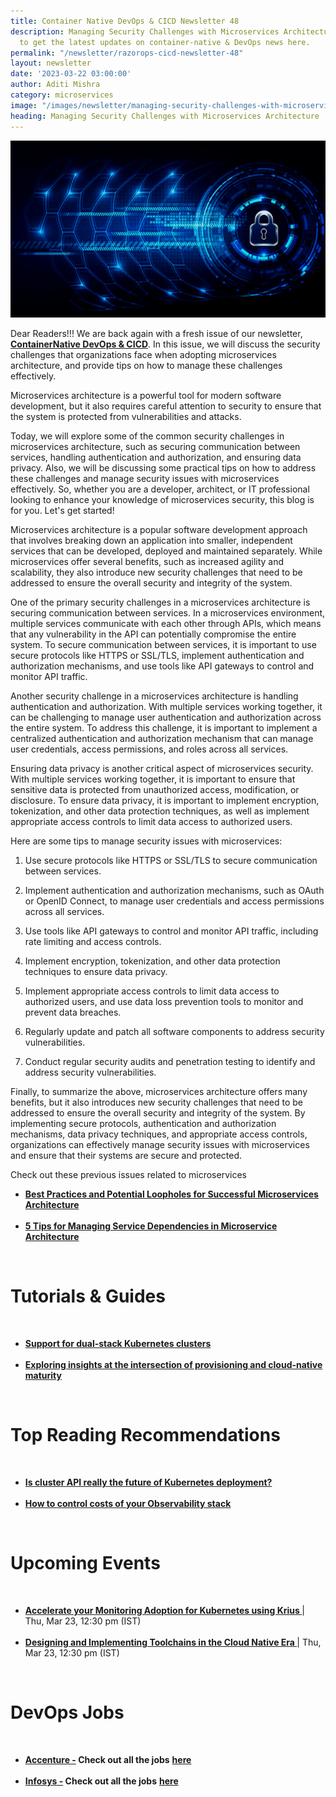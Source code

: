 ```yaml
---
title: Container Native DevOps & CICD Newsletter 48
description: Managing Security Challenges with Microservices Architecture. Subscribe
  to get the latest updates on container-native & DevOps news here.
permalink: "/newsletter/razorops-cicd-newsletter-48"
layout: newsletter
date: '2023-03-22 03:00:00'
author: Aditi Mishra
category: microservices
image: "/images/newsletter/managing-security-challenges-with-microservices-architecture.gif"
heading: Managing Security Challenges with Microservices Architecture
---
```


![](/images/newsletter/managing-security-challenges-with-microservices-architecture.gif)
<br>

Dear Readers!!! We are back again with a fresh issue of our newsletter, <a href="https://www.linkedin.com/newsletters/containernative-devops-cicd-6920671272087552000/?lipi=urn%3Ali%3Apage%3Ad_flagship3_pulse_read%3BHC8XTV%2F7QTKBrjTznVLfAg%3D%3D" target="_blank"><b>ContainerNative DevOps & CICD</b></a>. In this issue, we will discuss the security challenges that organizations face when adopting microservices architecture, and provide tips on how to manage these challenges effectively.

Microservices architecture is a powerful tool for modern software development, but it also requires careful attention to security to ensure that the system is protected from vulnerabilities and attacks.

Today, we will explore some of the common security challenges in microservices architecture, such as securing communication between services, handling authentication and authorization, and ensuring data privacy. Also, we will be discussing some practical tips on how to address these challenges and manage security issues with microservices effectively. So, whether you are a developer, architect, or IT professional looking to enhance your knowledge of microservices security, this blog is for you. Let's get started!

Microservices architecture is a popular software development approach that involves breaking down an application into smaller, independent services that can be developed, deployed and maintained separately. While microservices offer several benefits, such as increased agility and scalability, they also introduce new security challenges that need to be addressed to ensure the overall security and integrity of the system.

One of the primary security challenges in a microservices architecture is securing communication between services. In a microservices environment, multiple services communicate with each other through APIs, which means that any vulnerability in the API can potentially compromise the entire system. To secure communication between services, it is important to use secure protocols like HTTPS or SSL/TLS, implement authentication and authorization mechanisms, and use tools like API gateways to control and monitor API traffic.

Another security challenge in a microservices architecture is handling authentication and authorization. With multiple services working together, it can be challenging to manage user authentication and authorization across the entire system. To address this challenge, it is important to implement a centralized authentication and authorization mechanism that can manage user credentials, access permissions, and roles across all services.

Ensuring data privacy is another critical aspect of microservices security. With multiple services working together, it is important to ensure that sensitive data is protected from unauthorized access, modification, or disclosure. To ensure data privacy, it is important to implement encryption, tokenization, and other data protection techniques, as well as implement appropriate access controls to limit data access to authorized users.

Here are some tips to manage security issues with microservices:

1. Use secure protocols like HTTPS or SSL/TLS to secure communication between services.

2. Implement authentication and authorization mechanisms, such as OAuth or OpenID Connect, to manage user credentials and access permissions across all services.

3. Use tools like API gateways to control and monitor API traffic, including rate limiting and access controls.

4. Implement encryption, tokenization, and other data protection techniques to ensure data privacy.

5. Implement appropriate access controls to limit data access to authorized users, and use data loss prevention tools to monitor and prevent data breaches.

6. Regularly update and patch all software components to address security vulnerabilities.

7. Conduct regular security audits and penetration testing to identify and address security vulnerabilities.

Finally, to summarize the above, microservices architecture offers many benefits, but it also introduces new security challenges that need to be addressed to ensure the overall security and integrity of the system. By implementing secure protocols, authentication and authorization mechanisms, data privacy techniques, and appropriate access controls, organizations can effectively manage security issues with microservices and ensure that their systems are secure and protected.

Check out these previous issues related to microservices

<ul>
<li>
<a href="https://bit.ly/42tEd8p" target="_blank"><b>Best Practices and Potential Loopholes for Successful Microservices Architecture </b></a>
	</li>
<br>
<li>
<a href="https://bit.ly/3TwGpbc" target="_blank"><b>5 Tips for Managing Service Dependencies in Microservice Architecture</b></a>
	</li>
</ul>

<br>


# Tutorials & Guides

<br>
<ul>
<li>
<a href="https://istio.io/latest/blog/2023/experimental-dual-stack/?utm_source=hs_email&utm_medium=email&_hsenc=p2ANqtz--JyQybfpx7gN-nnFQI_7vaWsQDFS_xxROSchaqrM4Ul7XbUtcRe-vqcavlR74ZmKiweQEU" target="_blank"><b>Support for dual-stack Kubernetes clusters </b></a>
	</li>
<br>
<li>
<a href="https://www.cncf.io/blog/2023/03/08/exploring-insights-at-the-intersection-of-provisioning-and-cloud-native-maturity/?utm_source=hs_email&utm_medium=email&_hsenc=p2ANqtz--JyQybfpx7gN-nnFQI_7vaWsQDFS_xxROSchaqrM4Ul7XbUtcRe-vqcavlR74ZmKiweQEU" target="_blank"><b>Exploring insights at the intersection of provisioning and cloud-native maturity</b></a>
	</li>
</ul>

<br>

# Top Reading Recommendations

<br>
<ul>
<li>
<a href="https://thenewstack.io/is-cluster-api-really-the-future-of-kubernetes-deployment/?utm_source=hs_email&utm_medium=email&_hsenc=p2ANqtz--JyQybfpx7gN-nnFQI_7vaWsQDFS_xxROSchaqrM4Ul7XbUtcRe-vqcavlR74ZmKiweQEU" target="_blank"><b>Is cluster API really the future of Kubernetes deployment?</b></a>
	</li>
<br>
<li>
<a href="https://www.asserts.ai/blog/how-to-control-costs-of-your-observability-stack/?utm_source=hs_email&utm_medium=email&_hsenc=p2ANqtz--JyQybfpx7gN-nnFQI_7vaWsQDFS_xxROSchaqrM4Ul7XbUtcRe-vqcavlR74ZmKiweQEU" target="_blank"><b>How to control costs of your Observability stack</b></a>
	</li>
	</ul>

<br>


# Upcoming Events
<br>

<ul>
<li>
<a href="https://community.cncf.io/events/details/cncf-cncf-online-programs-presents-cncf-on-demand-webinar-accelerate-your-monitoring-adoption-for-kubernetes-using-krius/" target="_blank"><b> Accelerate your Monitoring Adoption for Kubernetes using Krius </b></a> | Thu, Mar 23, 12:30 pm (IST)
	</li>
<br>
<li>
<a href="https://community.cncf.io/events/details/cncf-cncf-online-programs-presents-cncf-on-demand-webinar-designing-and-implementing-toolchains-in-the-cloud-native-era/" target="_blank"><b> Designing and Implementing Toolchains in the Cloud Native Era </b></a> | Thu, Mar 23, 12:30 pm (IST)
	</li>
	</ul>
<br>
	

# DevOps Jobs
<br>

<ul>
<li>
<a href="https://www.linkedin.com/company/accenture/?lipi=urn%3Ali%3Apage%3Ad_flagship3_pulse_read%3BHC8XTV%2F7QTKBrjTznVLfAg%3D%3D" target="_blank"><b>Accenture -</b></a><b> Check out all the jobs</b> <a href="https://www.linkedin.com/jobs/search/?currentJobId=3529671461&distance=25&f_C=1033&geoId=92000000&keywords=devops&lipi=urn%3Ali%3Apage%3Ad_flagship3_pulse_read%3BHC8XTV%2F7QTKBrjTznVLfAg%3D%3D" target="_blank"><b> here</b></a> 
	</li>
	<br>	
	<li>
<a href="https://www.linkedin.com/company/infosys/?lipi=urn%3Ali%3Apage%3Ad_flagship3_pulse_read%3BHC8XTV%2F7QTKBrjTznVLfAg%3D%3D" target="_blank"><b>Infosys -</b></a><b> Check out all the jobs</b> <a href="https://www.linkedin.com/jobs/search/?currentJobId=3528608053&distance=25&f_C=1283&geoId=92000000&keywords=devops&lipi=urn%3Ali%3Apage%3Ad_flagship3_pulse_read%3BHC8XTV%2F7QTKBrjTznVLfAg%3D%3D" target="_blank"><b> here</b></a> 
	</li>
	</ul>
